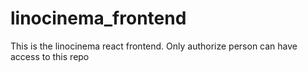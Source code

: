 # linocinema_frontend
This is the linocinema react frontend. Only authorize person can have access to this repo 
